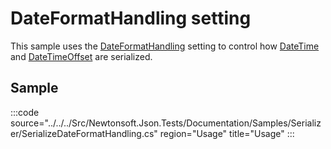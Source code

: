 ﻿# DateFormatHandling setting

This sample uses the [DateFormatHandling](/api/newtonsoft/json/dateformathandling/) setting to control how [DateTime](https://docs.microsoft.com/en-us/dotnet/api/system.datetimeoffset) and [DateTimeOffset](https://docs.microsoft.com/en-us/dotnet/api/system.datetimeoffset) are serialized.

## Sample

:::code source="../../../Src/Newtonsoft.Json.Tests/Documentation/Samples/Serializer/SerializeDateFormatHandling.cs" region="Usage" title="Usage" :::
